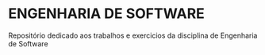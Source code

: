 # ENGENHARIA DE SOFTWARE
Repositório dedicado aos trabalhos e exercicios da disciplina de Engenharia de Software
